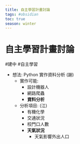 ```yaml
---
title: 自主學習計畫討論
tags: #obsidian 
toc: true
season: winter
---
```

# 自主學習計畫討論
#建中 
#自主學習
- 想法: Python 實作資料分析 (謝)
	- 實作可能: 
		- 設計機器人
		- 網路爬蟲
		- **資料分析**
	- 分析項目: (江)
		- 有機化學
		- 交通狀況
		- 校門口人數
		- **天氣狀況**
			- 天氣影響外出人口
